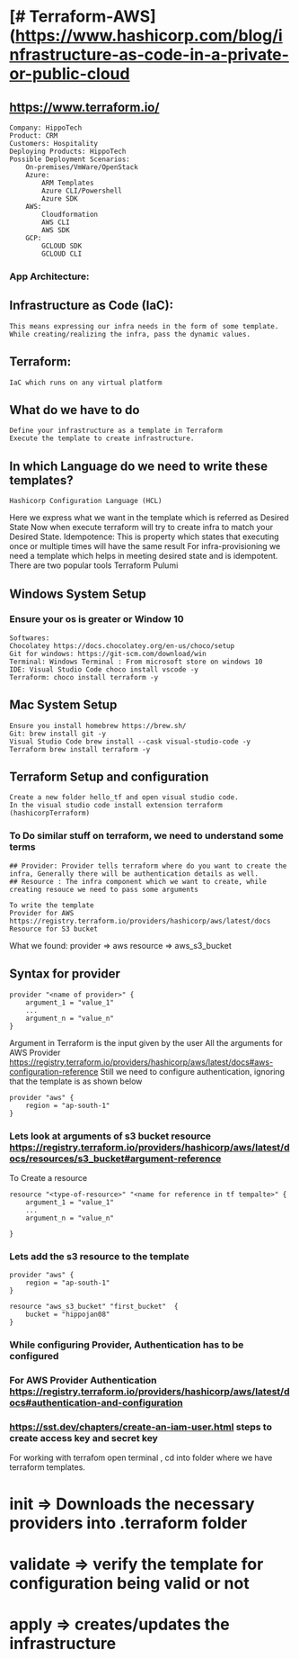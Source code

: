 # [# Terraform-AWS](https://www.hashicorp.com/blog/infrastructure-as-code-in-a-private-or-public-cloud

## https://www.terraform.io/

```
Company: HippoTech
Product: CRM
Customers: Hospitality
Deploying Products: HippoTech
Possible Deployment Scenarios:
	On-premises/VmWare/OpenStack
	Azure:
		ARM Templates
		Azure CLI/Powershell
		Azure SDK
	AWS:
		Cloudformation
		AWS CLI
		AWS SDK
	GCP:
		GCLOUD SDK
		GCLOUD CLI
```
###	App Architecture:

## Infrastructure as Code (IaC):
	This means expressing our infra needs in the form of some template.
	While creating/realizing the infra, pass the dynamic values.
## Terraform:
	IaC which runs on any virtual platform
## What do we have to do
	Define your infrastructure as a template in Terraform
	Execute the template to create infrastructure.
## In which Language do we need to write these templates?
	Hashicorp Configuration Language (HCL)
Here we express what we want in the template which is referred as Desired State
Now when execute terraform will try to create infra to match your Desired State.
Idempotence: This is property which states that executing once or multiple times will have the same result
For infra-provisioning we need a template which helps in meeting desired state and is idempotent.
There are two popular tools
	Terraform
	Pulumi

## Windows System Setup
### Ensure your os is greater or Window 10
	Softwares:
	Chocolatey https://docs.chocolatey.org/en-us/choco/setup
	Git for windows: https://git-scm.com/download/win
	Terminal: Windows Terminal : From microsoft store on windows 10
	IDE: Visual Studio Code choco install vscode -y
	Terraform: choco install terraform -y
## Mac System Setup
	Ensure you install homebrew https://brew.sh/
	Git: brew install git -y
	Visual Studio Code brew install --cask visual-studio-code -y
	Terraform brew install terraform -y
## Terraform Setup and configuration
	Create a new folder hello_tf and open visual studio code.
	In the visual studio code install extension terraform (hashicorpTerraform)


### To Do similar stuff on terraform, we need to understand some terms
```
## Provider: Provider tells terraform where do you want to create the infra, Generally there will be authentication details as well.
## Resource : The infra component which we want to create, while creating resouce we need to pass some arguments

To write the template
Provider for AWS https://registry.terraform.io/providers/hashicorp/aws/latest/docs
Resource for S3 bucket
```
What we found:
provider => aws
resource => aws_s3_bucket

## Syntax for provider
```
provider "<name of provider>" {
    argument_1 = "value_1"
    ...
    argument_n = "value_n"
}
```
Argument in Terraform is the input given by the user
All the arguments for AWS Provider https://registry.terraform.io/providers/hashicorp/aws/latest/docs#aws-configuration-reference
Still we need to configure authentication, ignoring that the template is as shown below
```
provider "aws" {
    region = "ap-south-1"
}
```

### Lets look at arguments of s3 bucket resource https://registry.terraform.io/providers/hashicorp/aws/latest/docs/resources/s3_bucket#argument-reference

To Create a resource
```
resource "<type-of-resource>" "<name for reference in tf tempalte>" {
    argument_1 = "value_1"
    ...
    argument_n = "value_n"

}
```

### Lets add the s3 resource to the template
```
provider "aws" {
    region = "ap-south-1"
}

resource "aws_s3_bucket" "first_bucket"  {
    bucket = "hippojan08"
}
```	

### While configuring Provider, Authentication has to be configured

### For AWS Provider Authentication https://registry.terraform.io/providers/hashicorp/aws/latest/docs#authentication-and-configuration

### https://sst.dev/chapters/create-an-iam-user.html steps to create access key and secret key

For working with terrafom open terminal , cd into folder where we have terraform templates.

# init => Downloads the necessary providers into .terraform folder
# validate => verify the template for configuration being valid or not
# apply => creates/updates the infrastructure

